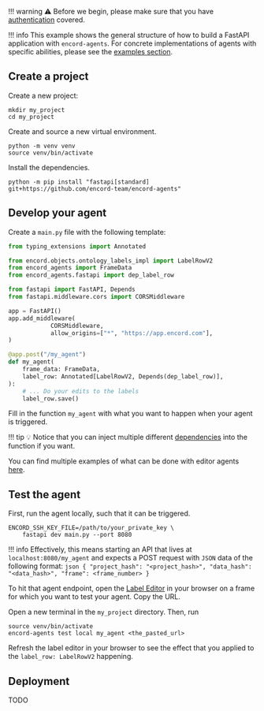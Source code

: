 !!! warning
⚠️ Before we begin, please make sure that you have [authentication](/authentication) covered.

!!! info
This example shows the general structure of how to build a FastAPI application with `encord-agents`.
For concrete implementations of agents with specific abilities, please see the [examples section](../examples/).

## Create a project

Create a new project:

```shell
mkdir my_project
cd my_project
```

Create and source a new virtual environment.

```
python -m venv venv
source venv/bin/activate
```

Install the dependencies.

```shell
python -m pip install "fastapi[standard] git+https://github.com/encord-team/encord-agents"
```

## Develop your agent

Create a `main.py` file with the following template:

```python title="main.py"
from typing_extensions import Annotated

from encord.objects.ontology_labels_impl import LabelRowV2
from encord_agents import FrameData
from encord_agents.fastapi import dep_label_row

from fastapi import FastAPI, Depends
from fastapi.middleware.cors import CORSMiddleware

app = FastAPI()
app.add_middleware(
            CORSMiddleware,
            allow_origins=["*", "https://app.encord.com"],
)

@app.post("/my_agent")
def my_agent(
    frame_data: FrameData,
    label_row: Annotated[LabelRowV2, Depends(dep_label_row)],
):
    # ... Do your edits to the labels
    label_row.save()
```

Fill in the function `my_agent` with what you want to happen when your agent is triggered.

!!! tip
💡 Notice that you can inject multiple different [dependencies](/reference/editor_agents/#encord_agents.fastapi.dependencies) into the function if you want.

You can find multiple examples of what can be done with editor agents [here](/editor_agents/examples).

## Test the agent

First, run the agent locally, such that it can be triggered.

```shell
ENCORD_SSH_KEY_FILE=/path/to/your_private_key \
    fastapi dev main.py --port 8080
```

!!! info
Effectively, this means starting an API that lives at `localhost:8080/my_agent` and expects a POST request with `JSON` data of the following format:
`json
    {
        "project_hash": "<project_hash>",
        "data_hash": "<data_hash>",
        "frame": <frame_number>
    }
    `

To hit that agent endpoint, open the [Label Editor](https://docs.encord.com/platform-documentation/Annotate/annotate-label-editor) in your browser on a frame for which you want to test your agent. Copy the URL.

Open a new terminal in the `my_project` directory.
Then, run

```shell
source venv/bin/activate
encord-agents test local my_agent <the_pasted_url>
```

Refresh the label editor in your browser to see the effect that you applied to the `label_row: LabelRowV2` happening.

## Deployment

TODO
